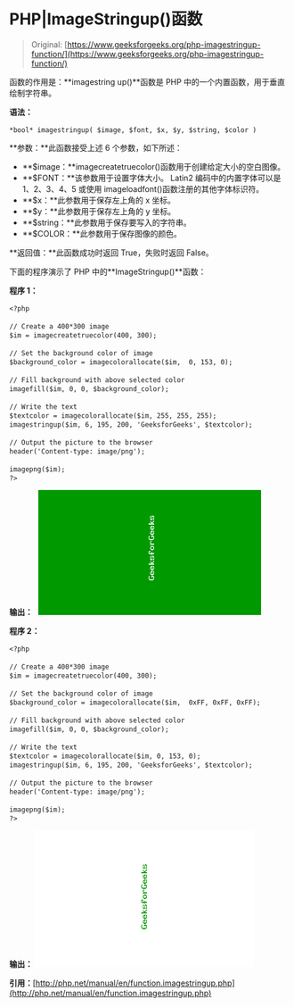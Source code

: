 # PHP|ImageStringup()函数

> Original: [https://www.geeksforgeeks.org/php-imagestringup-function/](https://www.geeksforgeeks.org/php-imagestringup-function/)

函数的作用是：**imagestring up()**函数是 PHP 中的一个内置函数，用于垂直绘制字符串。

**语法：**

```
*bool* imagestringup( $image, $font, $x, $y, $string, $color )
```

**参数：**此函数接受上述 6 个参数，如下所述：

*   **$image：**imagecreatetruecolor()函数用于创建给定大小的空白图像。
*   **$FONT：**该参数用于设置字体大小。 Latin2 编码中的内置字体可以是 1、2、3、4、5 或使用 imageloadfont()函数注册的其他字体标识符。
*   **$x：**此参数用于保存左上角的 x 坐标。
*   **$y：**此参数用于保存左上角的 y 坐标。
*   **$string：**此参数用于保存要写入的字符串。
*   **$COLOR：**此参数用于保存图像的颜色。

**返回值：**此函数成功时返回 True，失败时返回 False。

下面的程序演示了 PHP 中的**ImageStringup()**函数：

**程序 1：**

```
<?php

// Create a 400*300 image
$im = imagecreatetruecolor(400, 300);

// Set the background color of image 
$background_color = imagecolorallocate($im,  0, 153, 0); 

// Fill background with above selected color 
imagefill($im, 0, 0, $background_color); 

// Write the text
$textcolor = imagecolorallocate($im, 255, 255, 255);
imagestringup($im, 6, 195, 200, 'GeeksforGeeks', $textcolor);

// Output the picture to the browser 
header('Content-type: image/png'); 

imagepng($im); 
?>
```

**输出：**
![](img/f0d7e4e0cc9458d9fc83a71b607ff301.png)

**程序 2：**

```
<?php

// Create a 400*300 image
$im = imagecreatetruecolor(400, 300);

// Set the background color of image 
$background_color = imagecolorallocate($im,  0xFF, 0xFF, 0xFF); 

// Fill background with above selected color 
imagefill($im, 0, 0, $background_color); 

// Write the text
$textcolor = imagecolorallocate($im, 0, 153, 0);
imagestringup($im, 6, 195, 200, 'GeeksforGeeks', $textcolor);

// Output the picture to the browser 
header('Content-type: image/png'); 

imagepng($im); 
?>
```

**输出：**
![](img/446c8552049d13c049f7338b8839d01b.png)

**引用：**[http://php.net/manual/en/function.imagestringup.php](http://php.net/manual/en/function.imagestringup.php)